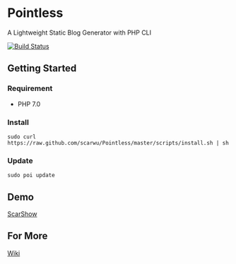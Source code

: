 # Pointless

A Lightweight Static Blog Generator with PHP CLI

[![Build Status](https://travis-ci.org/scarwu/Pointless.png?branch=master)](https://travis-ci.org/scarwu/Pointless)

## Getting Started

### Requirement

* PHP 7.0

### Install

    sudo curl https://raw.github.com/scarwu/Pointless/master/scripts/install.sh | sh

### Update

    sudo poi update

## Demo

[ScarShow](http://scar.tw)

## For More

[Wiki](https://github.com/scarwu/Pointless/wiki)
